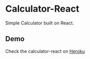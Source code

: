 # Calculator-React

Simple Calculator built on React.

## Demo

Check the calculator-react on [Heroku](https://hidden-reef-29031.herokuapp.com/)
